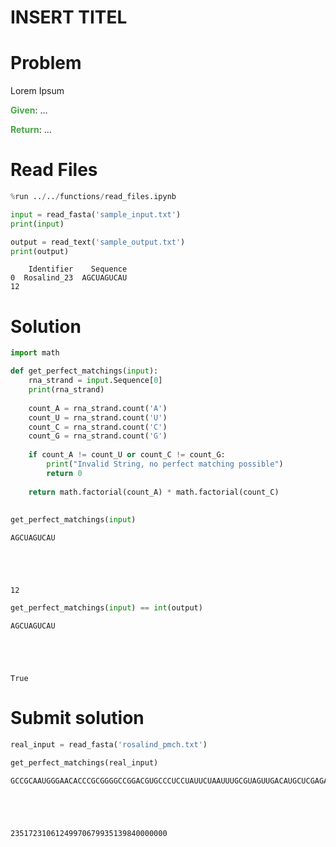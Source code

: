 ---
---

# INSERT TITEL

# Problem

Lorem Ipsum

<span style="color:rgba(70,165,70,255); font-weight:bold">Given</span>: ...

<span style="color:rgba(70,165,70,255); font-weight:bold">Return</span>: ...



# Read Files


```python
%run ../../functions/read_files.ipynb
```


```python
input = read_fasta('sample_input.txt')
print(input)

output = read_text('sample_output.txt')
print(output)
```

        Identifier    Sequence
    0  Rosalind_23  AGCUAGUCAU
    12


# Solution


```python
import math

def get_perfect_matchings(input):
    rna_strand = input.Sequence[0]
    print(rna_strand)
    
    count_A = rna_strand.count('A')
    count_U = rna_strand.count('U')
    count_C = rna_strand.count('C')
    count_G = rna_strand.count('G')
    
    if count_A != count_U or count_C != count_G:
        print("Invalid String, no perfect matching possible")
        return 0
    
    return math.factorial(count_A) * math.factorial(count_C)
    
    
get_perfect_matchings(input)
```

    AGCUAGUCAU





    12




```python
get_perfect_matchings(input) == int(output)
```

    AGCUAGUCAU





    True



# Submit solution


```python
real_input = read_fasta('rosalind_pmch.txt')

get_perfect_matchings(real_input)
```

    GCCGCAAUGGGAACACCCGCGGGGCCGGACGUGCCCUCCUAUUCUAAUUUGCGUAGUUGACAUGCUCGAGACAUGA





    23517231061249970679935139840000000




```python

```
